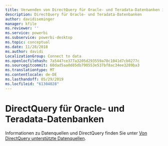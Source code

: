 ```yaml
---
title: Verwenden von DirectQuery für Oracle- und Teradata-Datenbanken in Power BI
description: DirectQuery für Oracle- und Teradata-Datenbanken
author: davidiseminger
manager: kfile
ms.reviewer: ''
ms.service: powerbi
ms.subservice: powerbi-desktop
ms.topic: conceptual
ms.date: 11/28/2018
ms.author: davidi
LocalizationGroup: Connect to data
ms.openlocfilehash: 7a5447ce377a3205d293559a78c1041d7cb8277c
ms.sourcegitcommit: 60dad5aa0d85db790553e537bf8ac34ee3289ba3
ms.translationtype: MT
ms.contentlocale: de-DE
ms.lasthandoff: 05/29/2019
ms.locfileid: "61304028"
---
```

# <a name="directquery-for-oracle-and-teradata-databases"></a>DirectQuery für Oracle- und Teradata-Datenbanken
Informationen zu Datenquellen und DirectQuery finden Sie unter [Von DirectQuery unterstützte Datenquellen](desktop-directquery-data-sources.md).

